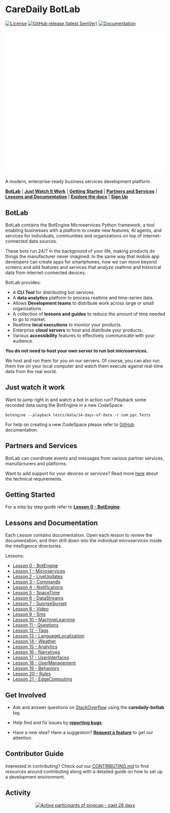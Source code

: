 <!--
Licensed to the Apache Software Foundation (ASF) under one
or more contributor license agreements.  See the NOTICE file
distributed with this work for additional information
regarding copyright ownership.  The ASF licenses this file
to you under the Apache License, Version 2.0 (the
"License"); you may not use this file except in compliance
with the License.  You may obtain a copy of the License at

  http://www.apache.org/licenses/LICENSE-2.0

Unless required by applicable law or agreed to in writing,
software distributed under the License is distributed on an
"AS IS" BASIS, WITHOUT WARRANTIES OR CONDITIONS OF ANY
KIND, either express or implied.  See the License for the
specific language governing permissions and limitations
under the License.
-->

# CareDaily BotLab

[![License](https://img.shields.io/badge/License-Apache%202.0-blue.svg)](https://opensource.org/license/apache-2-0)
[![GitHub release (latest SemVer)](https://img.shields.io/github/v/release/CareDailyAI/botlab?sort=semver)](https://github.com/CareDailyAI/botlab/tree/latest)
[![Documentation](https://img.shields.io/badge/docs-apidocs-blue.svg)](https://app.peoplepowerco.com/cloud/apidocs/html/cloud.html)


<picture width="500">
  <source
    width="600"
    media="(prefers-color-scheme: dark)"
    src="img/botlab-logo-horiz-dark.svg"
    alt="BotLab logo (dark)"
  />
  <img
    width="600"
    src="img/botlab-logo-horiz.svg"
    alt="BotLab logo (light)"
  />
</picture>

A modern, enterprise-ready business services development platform.

[**BotLab**](#botlab) |
[**Just Watch It Work**](#just-watch-it-work) |
[**Getting Started**](#getting-started) |
[**Partners and Services**](#partners-and-services) |
[**Lessons and Documentation**](#lessons-and-documentation) |
[**Explore the docs**](https://iotapps.docs.apiary.io) |
[**Sign Up**](https://app.caredaily.ai/signup)

## BotLab

BotLab contains the BotEngine Microservices Python framework, a tool enabling businesses with a platform to create new features, AI agents, and services for individuals, communities and organizations on top of internet-connected data sources. 

These bots run 24/7 in the background of your life, making products do things the manufacturer never imagined. In the same way that mobile app developers can create apps for smartphones, now we can move beyond screens and add features and services that analyze realtime and historical data from internet-connected devices. 

BotLab provides:
- A **CLI Tool** for distributing bot services.
- A **data analytics** platform to process realtime and time-series data.
- Allows **Development teams** to distribute work across large or small organizations.
- A collection of **lessons and guides** to reduce the amount of time needed to go to market.
- Realtime **local executions** to monitor your products.
- Enterprise **cloud servers** to host and distribute your products.
- Various **accessibility** features to effectively communicate with your audience.

**You do not need to host your own server to run bot microservices.** 

We host and run them for you on our servers. Of course, you can also run them live on your local computer and watch them execute against real-time data from the real world.

## Just watch it work

Want to jump right in and watch a bot in action run? Playback some recorded data using the BotEngine in a new CodeSpace:

```
botengine --playback tests/data/14-days-of-data -r com.ppc.Tests
```

For help on creating a new CodeSpace please refer to [GitHub](https://github.com/features/codespaces) documentation.

## Partners and Services

BotLab can coordinate events and messages from various partner services, manufacturers and platforms.  

<!-- Here are some major solutions partnering today: -->
<!--  -->
<!-- <p align="center"> -->
  <!-- TODO: Add all major brands -->
  <!-- <img src="https://media.peoplepowerco.com/develco-logo.png" alt="develco" border="0" width="200"/> -->
<!-- </p> -->

Want to add support for your devices or services? Read more [here](https://iotdevices.docs.apiary.io) about the technical requirements.

## Getting Started

For a step by step guide refer to [**Lesson 0 - BotEngine**](https://github.com/CareDailyAI/botlab/com.ppc.Lesson0-BotEngine).

## Lessons and Documentation

Each Lesson contains documentation. Open each lesson to review the documentation, and then drill down into the individual microservices inside the intelligence directories.

Lessons:
- [Lesson 0 - BotEngine](https://github.com/CareDailyAI/botlab/com.ppc.Lesson0-BotEngine)
- [Lesson 1 - Microservices](https://github.com/CareDailyAI/botlab/com.ppc.Lesson1-Microservices)
- [Lesson 2 - LiveUpdates](https://github.com/CareDailyAI/botlab/com.ppc.Lesson2-LiveUpdates)
- [Lesson 3 - Commands](https://github.com/CareDailyAI/botlab/com.ppc.Lesson3-Commands)
- [Lesson 4 - Notifications](https://github.com/CareDailyAI/botlab/com.ppc.Lesson4-Notifications)
- [Lesson 5 - SpaceTime](https://github.com/CareDailyAI/botlab/com.ppc.Lesson5-SpaceTime)
- [Lesson 6 - DataStreams](https://github.com/CareDailyAI/botlab/com.ppc.Lesson6-DataStreams)
- [Lesson 7 - SunriseSunset](https://github.com/CareDailyAI/botlab/com.ppc.Lesson7-SunriseSunset)
- [Lesson 8 - Video](https://github.com/CareDailyAI/botlab/com.ppc.Lesson8-Video)
- [Lesson 9 - Sms](https://github.com/CareDailyAI/botlab/com.ppc.Lesson9-Sms)
- [Lesson 10 - MachineLearning](https://github.com/CareDailyAI/botlab/com.ppc.Lesson10-MachineLearning)
- [Lesson 11 - Questions](https://github.com/CareDailyAI/botlab/com.ppc.Lesson11-Questions)
- [Lesson 12 - Tags](https://github.com/CareDailyAI/botlab/com.ppc.Lesson12-Tags)
- [Lesson 13 - LanguageLocalization](https://github.com/CareDailyAI/botlab/com.ppc.Lesson13-LanguageLocalization)
- [Lesson 14 - Weather](https://github.com/CareDailyAI/botlab/com.ppc.Lesson14-Weather)
- [Lesson 15 - Analytics](https://github.com/CareDailyAI/botlab/com.ppc.Lesson15-Analytics)
- [Lesson 16 - Narratives](https://github.com/CareDailyAI/botlab/com.ppc.Lesson16-Narratives)
- [Lesson 17 - UserInterfaces](https://github.com/CareDailyAI/botlab/com.ppc.Lesson17-UserInterfaces)
- [Lesson 18 - UserManagement](https://github.com/CareDailyAI/botlab/com.ppc.Lesson18-UserManagement)
- [Lesson 19 - Behaviors](https://github.com/CareDailyAI/botlab/com.ppc.Lesson19-Behaviors)
- [Lesson 20 - Rules](https://github.com/CareDailyAI/botlab/com.ppc.Lesson20-Rules)
- [Lesson 21 - EdgeComputing](https://github.com/CareDailyAI/botlab/com.ppc.Lesson21-EdgeComputing)

## Get Involved

- Ask and answer questions on [StackOverflow](https://stackoverflow.com/questions/tagged/caredaily-botlab) using the **caredaily-botlab** tag

- Help find and fix issues by [**reporting bugs**](https://github.com/CareDailyAI/botlab/issues/new?labels=bug&template=bug-report---.md).
- Have a new idea?  Have a suggestion? [**Request a feature**](https://github.com/CareDailyAI/botlab/issues/new?labels=enhancement&template=feature-request---.md) to get our attention.

## Contributor Guide

Interested in contributing? Check out our
[CONTRIBUTING.md](https://github.com/CareDailyAI/botlab/blob/master/CONTRIBUTING.md)
to find resources around contributing along with a detailed guide on
how to set up a development environment.

## Activity

<a href="https://next.ossinsight.io/widgets/official/compose-org-active-contributors?period=past_12_months&activity=active&owner_id=113403165" target="_blank" style="display: block" align="center">
  <picture>
    <source media="(prefers-color-scheme: dark)" srcset="https://next.ossinsight.io/widgets/official/compose-org-active-contributors/thumbnail.png?owner_id=113403165&period=past_12_months&activity=active&image_size=2x3&color_scheme=dark" width="273" height="auto">
    <img alt="Active participants of pingcap - past 28 days" src="https://next.ossinsight.io/widgets/official/compose-org-active-contributors/thumbnail.png?owner_id=113403165&period=past_12_months&activity=active&image_size=2x3&color_scheme=light" width="273" height="auto">
  </picture>
</a>

<!-- Made with [OSS Insight](https://ossinsight.io/) -->